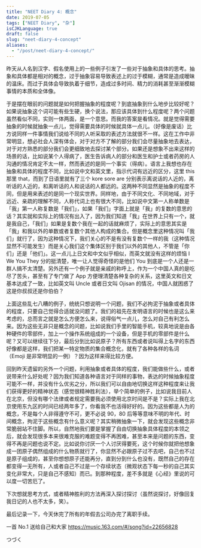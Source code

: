 ```yaml
---
title: "NEET Diary 4: 概念"
date: 2019-07-05
tags: ["NEET Diary", "杂"]
isCJKLanguage: true
draft: false
slug: "neet-diary-4-concept"
aliases:
  - "/post/neet-diary-4-concept/"
---
```


昨天从人名到汉字、假名使用上的一些例子引发了一些对于抽象和具体的思考。抽象和具体都是相对的概念，过于抽象容易导致表述上的过于模糊，通常是造成暧昧的温床。而过于具体会导致执着于细节，造成过多时间、精力的消耗甚至渐渐模糊事情的本质和全体像。

<!--more-->

于是摆在眼前的问题就是如何把握抽象的程度呢？到底抽象到什么地步比较好呢？如果说抽象这个词可能有些生硬，换个说法，那应该具体到什么程度呢？两个问题虽然看似不同，实则一体两面，是一个意思。而我的答案是看情况。就是觉得需要抽象的时候就抽象一点儿，觉得需要具体的时候就具体一点儿。（好像是废话）比方说同样一件事情我们说给不同的人听采取的表述方法就很不一样。这在工作中非常明显，想必社会人深有体会，对于对方不了解的部分我们会尽量抽象地去表达，对于对方熟悉的部分我们会更细致地去探讨某个部分。如果还是想象不出来这样的场景的话，比如说某个人得病了，医生告诉病人的部分和医生和护士或者药房的人沟通的情况肯定不太一样，然而表述的是同一个事实（得病）。语言上我想也存在抽象和具体的程度不同，比如说中文和英文里，指示代词有远近的区分，这里 this 那里 that，而到了日语里就有了三个 kore sore are 分别表示离说话的人近的，离听话的人近的，和离听话的人和说话的人都远的。这两种不同显然是抽象的程度不同，但是用来表述的是同一个现实世界。同样地，由于不同文化、不同地域，对于远近、亲疏的理解不同，人称代词上也有很大不同，比如说中文第一人称单数是「我」第一人称复数是「我们」，如果「我们」字面上就是「我」的复数的意思的话？其实就和实际上的情况有出入了，因为我们知道「我」在世界上只有一个，就是我自己，「我们」如果是复数个我在一起的话就麻烦了，实际上的意思其实是「我」和我以外的单数或者复数个其他人构成的集合。但是概念里这种情况叫「我们」就行了，因为这种情况下，我们关心的不是有没有复数个一样的我（这种情况显然不可能发生）而是关心我们这个集体区别于我们以外的其他人，不管是「你们」还是「他们」。这一点儿上日文和中文似乎相似，而英文就没有这样的烦恼 I We You They 分的挺清楚，唯一让人觉得奇怪的是他们 You 到底是一个人还是一群人搞不太清楚。另外还有一个例子就是亲戚的称呼上，作为一个中国人真的是吃尽了苦头，甚至有了专门做了 App 方便理清楚各种复杂的关系，这里英文和日文基本达成了一致，比如英文叫 Uncle 或者日文叫 Ojisan 的情况，中国人就困惑了这是你叔叔还是你伯伯？

上面这些乱七八糟的例子，统统只想说明一个问题，我们不必拘泥于抽象或者具体的程度，只要自己觉得合适就没问题了。我们的祖先在发明语言的时候也是这么来考虑的，总而言之就是怎么方便怎么来，说得俗气一点儿，怎么对自己有利怎么来。因为这些无非只是概念的问题，比如说我们手里的智能手机，较真地说是由各种硬件的零部件，加上一个操作系统组成的一个设备，但是手机的零部件是什么呢？又可以继续往下分，最后分到比如说原子？所有东西或者说叫得上名字的东西好像都是这样，我们把某一特定物质的集合概念化，就有了各种各样的名词（Emoji 是非常明显的一例）？因为这样来得比较方便。

回到昨天遗留的另外一个问题，利用抽象或者具体的程度，我们能做些什么，或者说带来什么好处呢？因为我们知道各种语言对于同样的事物，表达的时候抽象程度可能不一样，并没有什么优劣之分，所以我们可以自由地切换这样这种程度来让我们获得更好的精神状态（感觉很精神胜利法），举个简单的例子，比如说我目前人在北京，但没有哪个法律或者规定需要我必须使用北京时间是不是？实际上我在北京使用东九区的时间已经两年多了，你看我不也活得好好的。因为这些都是人为的概念，不是每个人非得遵守不可，更不必说 90，80 后等等意味不明的年代、时间概念，拘泥于这些概念有什么意义呢？其实稍微抽象一下，就会发现这些概念非常脆弱站不住脚。所以，自然地我们要是掌握了自由切换抽象具体程度的本领之后，就会发现很多本来很难克服的难题变得不再困难，甚至本来是问题的东西，变得不再是问题也说不定。比如说你讨厌一个人讨厌得要死，这个时候你就把他想象成一团原子偶然组成的什么物质就行了，你显然不必跟原子过不去吧，自己也不过是原子组成的，甚至你想想原子还能再分，直到分到什么也没有，既然自己的存在都变得一无所有，人或者自己不过是一个存续状态（微观状态下每一秒的自己其实变化非常大，只是自己不感知）而已。到那种程度，差不多就是《心经》里说的可以度一切苦厄了。

下次想就思考方式，或者精神胜利的方法再深入探讨探讨（虽然说探讨，好像回复我日记的人也不太多，笑）。

最后记录一下，今天休完了所有的年假去公司办完了离职手续。

一首 No.1 送给自己和大家 https://music.163.com/#/song?id=22656828

つづく
